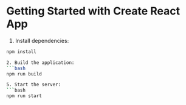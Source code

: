 # Getting Started with Create React App

1. Install dependencies:
```bash
npm install

2. Build the application:
```bash
npm run build

5. Start the server:
```bash
npm run start